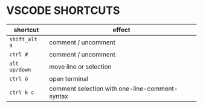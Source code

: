 ﻿# VSCODE SHORTCUTS

| shortcut | effect |
| --- | --- |
| `shift_alt a` | comment / uncomment |
| `ctrl #` | comment / uncomment |
| `alt up/down` | move line or selection |
| `ctrl ö` | open terminal |
| `ctrl k c` | comment selection with one-line-comment-syntax |
<!--
| `shift_alt up/down` | duplicate line or selection |
| `shift_alt cursor` | edit many lines |
| `shift_alt f` | format |
| `ctrl space` | force intellisense |
| `ctrl k s` | vscode shortcuts |
| `ctrl k 8` | fold all regions |
| `ctrl k 9` | unfold all regions |
| `ctrl l` | select line |
| `ctrl c ctrl v` | duplicate line |
| `alt_capsLock cursor` | edit many places|
| `ctrl leftclick` | go to definition |
| `ctrl k s` | save all |
| `alt b` | open in browser |
| `f12` | go to definition |
| `ctrl +` | zoom in |
| `ctrl -` | zoom out |
| `ctrl_shift p` | show all commands |
-->
